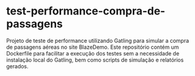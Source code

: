 # test-performance-compra-de-passagens
Projeto de teste de performance utilizando Gatling para simular a compra de passagens aéreas no site BlazeDemo. Este repositório contém um Dockerfile para facilitar a execução dos testes sem a necessidade de instalação local do Gatling, bem como scripts de simulação e relatórios gerados.
